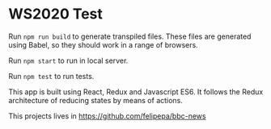 # WS2020 Test
Run `npm run build` to generate transpiled files. These files are generated using Babel, so they should work in a range of browsers.

Run `npm start` to run in local server.

Run `npm test` to run tests.

This app is built using React, Redux and Javascript ES6. It follows the Redux architecture of reducing states by means of actions.

This projects lives in https://github.com/felipepa/bbc-news
